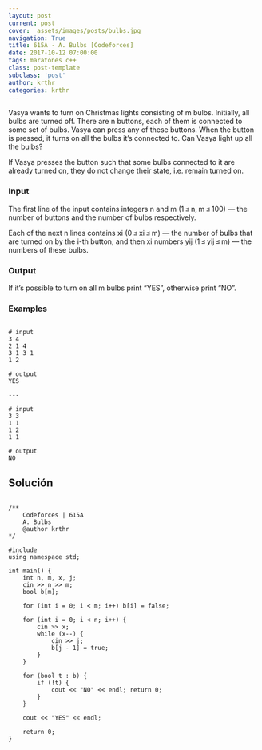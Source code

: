 ```yaml
---
layout: post
current: post
cover:  assets/images/posts/bulbs.jpg
navigation: True
title: 615A - A. Bulbs [Codeforces]
date: 2017-10-12 07:00:00
tags: maratones c++
class: post-template
subclass: 'post'
author: krthr
categories: krthr
---
```


Vasya wants to turn on Christmas lights consisting of m bulbs. Initially, all bulbs are turned off. There are n buttons, each of them is connected to some set of bulbs. Vasya can press any of these buttons. When the button is pressed, it turns on all the bulbs it’s connected to. Can Vasya light up all the bulbs?

If Vasya presses the button such that some bulbs connected to it are already turned on, they do not change their state, i.e. remain turned on.

### Input
The first line of the input contains integers n and m (1 ≤ n, m ≤ 100) — the number of buttons and the number of bulbs respectively.

Each of the next n lines contains xi (0 ≤ xi ≤ m) — the number of bulbs that are turned on by the i-th button, and then xi numbers yij (1 ≤ yij ≤ m) — the numbers of these bulbs.

### Output
If it’s possible to turn on all m bulbs print “YES”, otherwise print “NO”.

### Examples

<pre><code>
# input
3 4
2 1 4
3 1 3 1
1 2

# output
YES

---

# input
3 3
1 1
1 2
1 1

# output
NO
</code></pre>

## Solución

<pre><code class="c++">
/**
    Codeforces | 615A
    A. Bulbs
    @author krthr
*/

#include <bits/stdc++.h>
using namespace std;

int main() {
    int n, m, x, j;
    cin >> n >> m;
    bool b[m];

    for (int i = 0; i < m; i++) b[i] = false;

    for (int i = 0; i < n; i++) {
        cin >> x;
        while (x--) {
            cin >> j;
            b[j - 1] = true;
        }
    }

    for (bool t : b) {
        if (!t) {
            cout << "NO" << endl; return 0;
        }
    }

    cout << "YES" << endl;

    return 0;
}
</code></pre>


